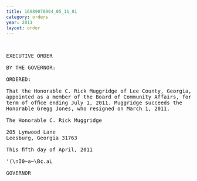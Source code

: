 ```yaml
---
title: 16989070904_05_11_01
category: orders
year: 2011
layout: order
---
```


<pre> 

EXECUTIVE ORDER

BY THE GOVERNOR:

ORDERED:

That the Honorable C. Rick Muggridge of Lee County, Georgia, is
appointed as a member of the Board of Community Affairs, for a
term of ofﬁce ending July 1, 2011. Muggridge succeeds the
Honorable Gregg Jones, who resigned on March 1, 2011.

The Honorable C. Rick Muggridge

205 Lynwood Lane
Leesburg, Georgia 31763

This ﬁfth day of April, 2011

‘(\nI0~a~\B¢.aL

GOVERNOR

</pre>

